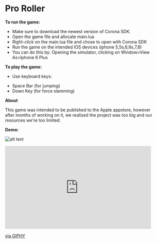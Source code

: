 # Pro Roller

**To run the game:**

- Make sure to download the newest version of Corona SDK.
- Open the game file and allocate main.lua
- Right-click on the main.lua file and chose to open with Corona SDK
- Run the game on the intended IOS devices (iphone 5,5s,6,6s,7,8)
- You can do this by: Opening the simulator, clicking on Window>View As>Iphone 6 Plus

**To play the game:**

- Use keyboard keys:
* Space Bar (for jumping)
* Down Key (for force slamming)


**About**

This game was intended to be published to the Apple appstore, however after months of working on it, we realized the project was too big and our resources we're too limited.

**Demo:**

![alt text](https://media.giphy.com/media/52FmYjrYhTeXTyPvGP/giphy-downsized-large.gif)

<iframe src="https://giphy.com/embed/52FmYjrYhTeXTyPvGP" width="480" height="272" frameBorder="0" class="giphy-embed" allowFullScreen></iframe><p><a href="https://giphy.com/gifs/52FmYjrYhTeXTyPvGP">via GIPHY</a></p>


